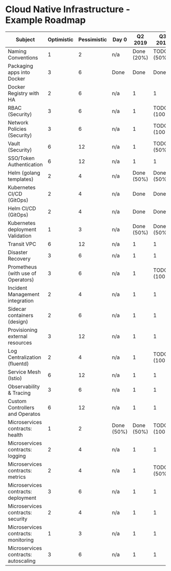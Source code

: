 # Cloud Native Infrastructure - Example Roadmap

| Subject                                    | Optimistic | Pessimistic | Day 0          | Q2 2019    | Q3 2019     | Q4 2019  |
| ------------------------------------------ | ---------- | ----------- | -------------- | ---------- | ----------- | -------- |
| Naming Conventions                         | 1          | 2           | n/a            | Done (20%) | TODO (50%)  | TBD      |
| Packaging apps into Docker                 | 3          | 6           | Done           | Done       | Done        | TBD      |
| Docker Registry with HA                    | 2          | 6           | n/a            | 1          | 1           | TBD      |
| RBAC (Security)                            | 3          | 6           | n/a            | 1          | TODO (100%) | TBD      |
| Network Policies (Security)                | 3          | 6           | n/a            | 1          | TODO (100%) | TBD      |
| Vault (Security)                           | 6          | 12          | n/a            | 1          | TODO (50%)  | TBD      |
| SSO/Token Authentication                   | 6          | 12          | n/a            | 1          | 1           | TBD      |
| Helm (golang templates)                    | 2          | 4           | n/a            | Done (50%) | Done (50%)  | TBD      |
| Kubernetes CI/CD (GitOps)                  | 2          | 4           | n/a            | Done       | Done        | TBD      |
| Helm CI/CD (GitOps)                        | 2          | 4           | n/a            | Done       | Done        | TBD      |
| Kubernetes deployment Validation           | 1          | 3           | n/a            | Done (50%) | Done (50%)  | TBD      |
| Transit VPC                                | 6          | 12          | n/a            | 1          | 1           | TBD      |
| Disaster Recovery                          | 3          | 6           | n/a            | 1          | 1           | TBD      |
| Prometheus (with use of Operators)         | 3          | 6           | n/a            | 1          | TODO (100%) | TBD      |
| Incident Management integration            | 2          | 4           | n/a            | 1          | 1           | TBD      |
| Sidecar containers (design)                | 2          | 6           | n/a            | 1          | 1           | TBD      |
| Provisioning external resources            | 3          | 12          | n/a            | 1          | 1           | TBD      |
| Log Centralization (fluentd)               | 2          | 4           | n/a            | 1          | TODO (100%) | TBD      |
| Service Mesh (Istio)                       | 6          | 12          | n/a            | 1          | 1           | TBD      |
| Observability & Tracing                    | 3          | 6           | n/a            | 1          | 1           | TBD      |
| Custom Controllers and Operatos            | 6          | 12          | n/a            | 1          | 1           | TBD      |
| Microservices contracts: health            | 1          | 2           | Done (50%)     | Done (50%) | TODO (100%) | TBD      |
| Microservices contracts: logging           | 2          | 4           | n/a            | 1          | 1           | TBD      |
| Microservices contracts: metrics           | 2          | 4           | n/a            | 1          | TODO (50%)  | TBD      |
| Microservices contracts: deployment        | 3          | 6           | n/a            | 1          | 1           | TBD      |
| Microservices contracts: security          | 2          | 4           | n/a            | 1          | 1           | TBD      |
| Microservices contracts: monitoring        | 1          | 3           | n/a            | 1          | 1           | TBD      |
| Microservices contracts: autoscaling       | 3          | 6           | n/a            | 1          | 1           | TBD      |


